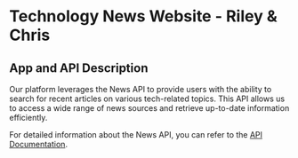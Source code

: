 # Technology News Website - Riley & Chris

## App and API Description

Our platform leverages the News API to provide users with the ability to search for recent articles on various tech-related topics. This API allows us to access a wide range of news sources and retrieve up-to-date information efficiently.

For detailed information about the News API, you can refer to the [API Documentation](https://newsapi.org/docs/endpoints/everything).
